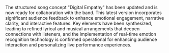 The structured song concept "Digital Empathy" has been updated and is now ready for collaboration with the band. This latest version incorporates significant audience feedback to enhance emotional engagement, narrative clarity, and interactive features. Key elements have been synthesized, leading to refined lyrical and musical arrangements that deepen connections with listeners, and the implementation of real-time emotion recognition technology is confirmed operational for enhancing audience interaction and personalizing live performance experiences.